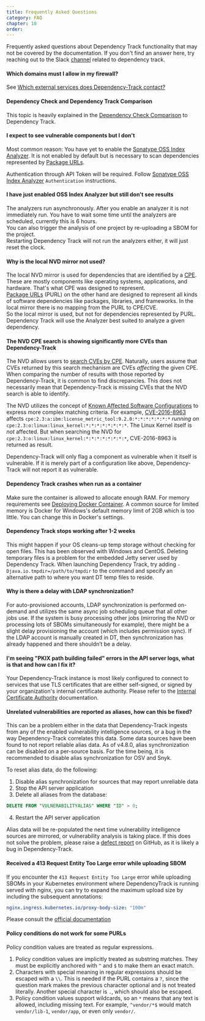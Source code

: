 ```yaml
---
title: Frequently Asked Questions
category: FAQ
chapter: 10
order:
---
```


Frequently asked questions about Dependency Track functionality that may not be covered by the documentation. If you don't find an answer here, try reaching out to the Slack [channel](https://owasp.slack.com/archives/C6R3R32H4) related to dependency track.


#### Which domains must I allow in my firewall?

See [Which external services does Dependency-Track contact?](outbound-connections.md)


#### Dependency Check and Dependency Track Comparison

This topic is heavily explained in the [Dependency Check Comparison](./../odt-odc-comparison/) to Dependency Track.

#### I expect to see vulnerable components but I don't

Most common reason: You have yet to enable the [Sonatype OSS Index Analyzer]. It is not
enabled by default but is necessary to scan dependencies represented by
[Package URLs](./../terminology/#package-url-purl).

Authentication through API Token will be required. Follow [Sonatype OSS Index Analyzer] `Authentication` instructions.

#### I have just enabled OSS Index Analyzer but still don't see results

The analyzers run asynchronously. After you enable an analyzer it is not immediately run.
You have to wait some time until the analyzers are scheduled, currently this is 6 hours.  
You can also trigger the analysis of one project by re-uploading a SBOM for the project.  
Restarting Dependency Track will not run the analyzers either, it will just reset the clock.

#### Why is the local NVD mirror not used?

The local NVD mirror is used for dependencies that are identified by a [CPE](./../terminology/#cpe). These are mostly
components like operating systems, applications, and hardware. That's what CPE was designed to represent.  
[Package URLs](./../terminology/#package-url-purl) (PURL) on the other hand are designed to represent all kinds of software
dependencies like packages, libraries, and frameworks. In the local mirror there is no mapping from the PURL to CPE/CVE.  
So the local mirror is used, but not for dependencies represented by PURL. Dependency Track will use the Analyzer best
suited to analyze a given dependency.

#### The NVD CPE search is showing significantly more CVEs than Dependency-Track

The NVD allows users to [search CVEs by CPE](https://nvd.nist.gov/products/cpe/search). Naturally, users assume
that CVEs returned by this search mechanism are CVEs *affecting* the given CPE. When comparing the number of results
with those reported by Dependency-Track, it is common to find discrepancies. This does not necessarily mean that
Dependency-Track is missing CVEs that the NVD search is able to identify.

The NVD utilizes the concept of [Known Affected Software Configurations](https://nvd.nist.gov/vuln/vulnerability-detail-pages)
to express more complex matching criteria. For example, [CVE-2016-8963](https://nvd.nist.gov/vuln/detail/CVE-2016-8963)
affects `cpe:2.3:a:ibm:license_metric_tool:9.2.0:*:*:*:*:*:*:*` *running on* `cpe:2.3:o:linux:linux_kernel:*:*:*:*:*:*:*:*`.
The Linux Kernel itself is *not* affected. But when searching the NVD for `cpe:2.3:o:linux:linux_kernel:*:*:*:*:*:*:*:*`,
CVE-2016-8963 is returned as result.

Dependency-Track will only flag a component as vulnerable when it itself is vulnerable. If it is merely part of a
configuration like above, Dependency-Track will not report it as vulnerable.

#### Dependency Track crashes when run as a container

Make sure the container is allowed to allocate enough RAM. For memory requirements see
[Deploying Docker Container](./../getting-started/deploy-docker/). A common source for limited memory is Docker for
Windows's default memory limit of 2GB which is too little. You can change this in Docker's settings.

#### Dependency Track stops working after 1-2 weeks

This might happen if your OS cleans-up temp storage without checking for open files.
This has been observed with Windows and CentOS.
Deleting temporary files is a problem for the embedded Jetty server used by Dependency Track.
When launching Dependency Track, try adding `-Djava.io.tmpdir=/path/to/tmpdir` to the command and specify an
alternative path to where you want DT temp files to reside.

#### Why is there a delay with LDAP synchronization?

For auto-provisioned accounts, LDAP synchronization is performed on-demand and utilizes the same async job scheduling queue that all other jobs use. If the system is busy processing other jobs (mirroring the NVD or processing lots of SBOMs simultaneously for example), there might be a slight delay provisioning the account (which includes permission sync). If the LDAP account is manually created in DT, then synchronization has already happened and there shouldn’t be a delay.

#### I'm seeing "PKIX path building failed" errors in the API server logs, what is that and how can I fix it?

Your Dependency-Track instance is most likely configured to connect to services that use TLS certificates
that are either self-signed, or signed by your organization's internal certificate authority.
Please refer to the [Internal Certificate Authority](./../getting-started/internal-ca/) documentation.

#### Unrelated vulnerabilities are reported as aliases, how can this be fixed?

This can be a problem either in the data that Dependency-Track ingests from any of the enabled vulnerability intelligence
sources, or a bug in the way Dependency-Track correlates this data. Some data sources have been found to not report
reliable alias data. As of v4.8.0, alias synchronization can be disabled on a per-source basis. For the time being,
it is recommended to disable alias synchronization for OSV and Snyk.

To reset alias data, do the following:
1. Disable alias synchronization for sources that may report unreliable data
2. Stop the API server application
3. Delete all aliases from the database:
```sql
DELETE FROM "VULNERABILITYALIAS" WHERE "ID" > 0;
```
4. Restart the API server application

Alias data will be re-populated the next time vulnerability intelligence sources are mirrored, or vulnerability
analysis is taking place. If this does not solve the problem, please raise a [defect report] on GitHub,
as it is likely a bug in Dependency-Track.

#### Received a 413 Request Entity Too Large error while uploading SBOM

If you encounter the `413 Request Entity Too Large` error while uploading SBOMs in your Kubernetes environment where
DependencyTrack is running served with nginx, you can try to expand the maximum upload size by including the subsequent annotations:

```yaml
nginx.ingress.kubernetes.io/proxy-body-size: "100m"
```

Please consult the [official documentation](https://kubernetes.github.io/ingress-nginx/user-guide/nginx-configuration/annotations/#custom-max-body-size)

#### Policy conditions do not work for some PURLs

Policy condition values are treated as regular expressions.

1. Policy condition values are implicitly treated as substring matches.
   They must be explicitly anchored with `^` and `$` to make them an exact match.
2. Characters with special meaning in regular expressions should be escaped with a `\\`.
   This is needed if the PURL contains a `?`, since the question mark makes the previous character optional and is not treated literally.
   Another special character is `.`, which should also be escaped.
3. Policy condition values support wildcards, so an `*` means that any text is allowed, including missing text.
   For example, `^vendor/*$` would match `vendor/lib-1`, `vendor/app`, or even only `vendor/`.

[defect report]: https://github.com/DependencyTrack/dependency-track/issues/new?assignees=&labels=defect%2Cin+triage&template=defect-report.yml
[Sonatype OSS Index Analyzer]: ./../datasources/ossindex/